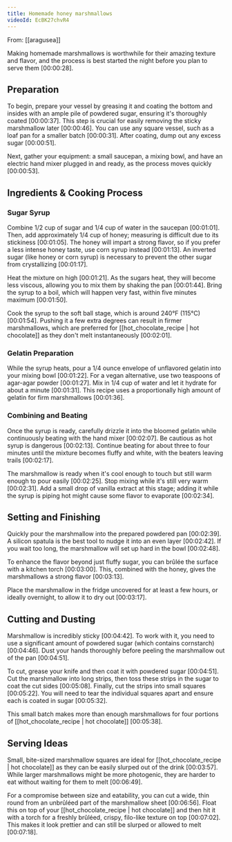 ```yaml
---
title: Homemade honey marshmallows
videoId: EcBK27chvR4
---
```


From: [[aragusea]] <br/> 

Making homemade marshmallows is worthwhile for their amazing texture and flavor, and the process is best started the night before you plan to serve them <a class="yt-timestamp" data-t="00:00:28">[00:00:28]</a>.

## Preparation

To begin, prepare your vessel by greasing it and coating the bottom and insides with an ample pile of powdered sugar, ensuring it's thoroughly coated <a class="yt-timestamp" data-t="00:00:37">[00:00:37]</a>. This step is crucial for easily removing the sticky marshmallow later <a class="yt-timestamp" data-t="00:00:46">[00:00:46]</a>. You can use any square vessel, such as a loaf pan for a smaller batch <a class="yt-timestamp" data-t="00:00:31">[00:00:31]</a>. After coating, dump out any excess sugar <a class="yt-timestamp" data-t="00:00:51">[00:00:51]</a>.

Next, gather your equipment: a small saucepan, a mixing bowl, and have an electric hand mixer plugged in and ready, as the process moves quickly <a class="yt-timestamp" data-t="00:00:53">[00:00:53]</a>.

## Ingredients & Cooking Process

### Sugar Syrup

Combine 1/2 cup of sugar and 1/4 cup of water in the saucepan <a class="yt-timestamp" data-t="00:01:01">[00:01:01]</a>. Then, add approximately 1/4 cup of honey; measuring is difficult due to its stickiness <a class="yt-timestamp" data-t="00:01:05">[00:01:05]</a>. The honey will impart a strong flavor, so if you prefer a less intense honey taste, use corn syrup instead <a class="yt-timestamp" data-t="00:01:13">[00:01:13]</a>. An inverted sugar (like honey or corn syrup) is necessary to prevent the other sugar from crystallizing <a class="yt-timestamp" data-t="00:01:17">[00:01:17]</a>.

Heat the mixture on high <a class="yt-timestamp" data-t="00:01:21">[00:01:21]</a>. As the sugars heat, they will become less viscous, allowing you to mix them by shaking the pan <a class="yt-timestamp" data-t="00:01:44">[00:01:44]</a>. Bring the syrup to a boil, which will happen very fast, within five minutes maximum <a class="yt-timestamp" data-t="00:01:50">[00:01:50]</a>.

Cook the syrup to the soft ball stage, which is around 240°F (115°C) <a class="yt-timestamp" data-t="00:01:54">[00:01:54]</a>. Pushing it a few extra degrees can result in firmer marshmallows, which are preferred for [[hot_chocolate_recipe | hot chocolate]] as they don't melt instantaneously <a class="yt-timestamp" data-t="00:02:01">[00:02:01]</a>.

### Gelatin Preparation

While the syrup heats, pour a 1/4 ounce envelope of unflavored gelatin into your mixing bowl <a class="yt-timestamp" data-t="00:01:22">[00:01:22]</a>. For a vegan alternative, use two teaspoons of agar-agar powder <a class="yt-timestamp" data-t="00:01:27">[00:01:27]</a>. Mix in 1/4 cup of water and let it hydrate for about a minute <a class="yt-timestamp" data-t="00:01:31">[00:01:31]</a>. This recipe uses a proportionally high amount of gelatin for firm marshmallows <a class="yt-timestamp" data-t="00:01:36">[00:01:36]</a>.

### Combining and Beating

Once the syrup is ready, carefully drizzle it into the bloomed gelatin while continuously beating with the hand mixer <a class="yt-timestamp" data-t="00:02:07">[00:02:07]</a>. Be cautious as hot syrup is dangerous <a class="yt-timestamp" data-t="00:02:13">[00:02:13]</a>. Continue beating for about three to four minutes until the mixture becomes fluffy and white, with the beaters leaving trails <a class="yt-timestamp" data-t="00:02:17">[00:02:17]</a>.

The marshmallow is ready when it's cool enough to touch but still warm enough to pour easily <a class="yt-timestamp" data-t="00:02:25">[00:02:25]</a>. Stop mixing while it's still very warm <a class="yt-timestamp" data-t="00:02:31">[00:02:31]</a>. Add a small drop of vanilla extract at this stage; adding it while the syrup is piping hot might cause some flavor to evaporate <a class="yt-timestamp" data-t="00:02:34">[00:02:34]</a>.

## Setting and Finishing

Quickly pour the marshmallow into the prepared powdered pan <a class="yt-timestamp" data-t="00:02:39">[00:02:39]</a>. A silicon spatula is the best tool to nudge it into an even layer <a class="yt-timestamp" data-t="00:02:42">[00:02:42]</a>. If you wait too long, the marshmallow will set up hard in the bowl <a class="yt-timestamp" data-t="00:02:48">[00:02:48]</a>.

To enhance the flavor beyond just fluffy sugar, you can brûlée the surface with a kitchen torch <a class="yt-timestamp" data-t="00:03:00">[00:03:00]</a>. This, combined with the honey, gives the marshmallows a strong flavor <a class="yt-timestamp" data-t="00:03:13">[00:03:13]</a>.

Place the marshmallow in the fridge uncovered for at least a few hours, or ideally overnight, to allow it to dry out <a class="yt-timestamp" data-t="00:03:17">[00:03:17]</a>.

## Cutting and Dusting

Marshmallow is incredibly sticky <a class="yt-timestamp" data-t="00:04:42">[00:04:42]</a>. To work with it, you need to use a significant amount of powdered sugar (which contains cornstarch) <a class="yt-timestamp" data-t="00:04:46">[00:04:46]</a>. Dust your hands thoroughly before peeling the marshmallow out of the pan <a class="yt-timestamp" data-t="00:04:51">[00:04:51]</a>.

To cut, grease your knife and then coat it with powdered sugar <a class="yt-timestamp" data-t="00:04:51">[00:04:51]</a>. Cut the marshmallow into long strips, then toss these strips in the sugar to coat the cut sides <a class="yt-timestamp" data-t="00:05:08">[00:05:08]</a>. Finally, cut the strips into small squares <a class="yt-timestamp" data-t="00:05:22">[00:05:22]</a>. You will need to tear the individual squares apart and ensure each is coated in sugar <a class="yt-timestamp" data-t="00:05:32">[00:05:32]</a>.

This small batch makes more than enough marshmallows for four portions of [[hot_chocolate_recipe | hot chocolate]] <a class="yt-timestamp" data-t="00:05:38">[00:05:38]</a>.

## Serving Ideas

Small, bite-sized marshmallow squares are ideal for [[hot_chocolate_recipe | hot chocolate]] as they can be easily slurped out of the drink <a class="yt-timestamp" data-t="00:03:57">[00:03:57]</a>. While larger marshmallows might be more photogenic, they are harder to eat without waiting for them to melt <a class="yt-timestamp" data-t="00:06:49">[00:06:49]</a>.

For a compromise between size and eatability, you can cut a wide, thin round from an unbrûléed part of the marshmallow sheet <a class="yt-timestamp" data-t="00:06:56">[00:06:56]</a>. Float this on top of your [[hot_chocolate_recipe | hot chocolate]] and then hit it with a torch for a freshly brûléed, crispy, filo-like texture on top <a class="yt-timestamp" data-t="00:07:02">[00:07:02]</a>. This makes it look prettier and can still be slurped or allowed to melt <a class="yt-timestamp" data-t="00:07:18">[00:07:18]</a>.